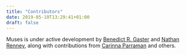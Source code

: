 ```yaml
---
title: "Contributors"
date: 2019-05-10T13:29:41+01:00
draft: false
---
```


Muses is under active development by [Benedict R. Gaster](http://www.cems.uwe.ac.uk/~br-gaster/) and [Nathan Renney](http://www.cems.uwe.ac.uk/~ng-renney/), along with contributions from [Carinna Parraman](https://www.uwe.ac.uk/sca/research/cfpr/staff/carinna_parraman/) and others. 
